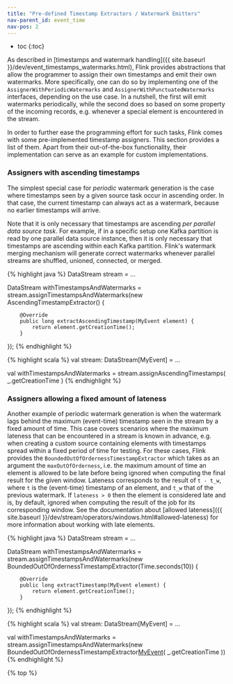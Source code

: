 ```yaml
---
title: "Pre-defined Timestamp Extractors / Watermark Emitters"
nav-parent_id: event_time
nav-pos: 2
---
```

<!--
Licensed to the Apache Software Foundation (ASF) under one
or more contributor license agreements.  See the NOTICE file
distributed with this work for additional information
regarding copyright ownership.  The ASF licenses this file
to you under the Apache License, Version 2.0 (the
"License"); you may not use this file except in compliance
with the License.  You may obtain a copy of the License at

  http://www.apache.org/licenses/LICENSE-2.0

Unless required by applicable law or agreed to in writing,
software distributed under the License is distributed on an
"AS IS" BASIS, WITHOUT WARRANTIES OR CONDITIONS OF ANY
KIND, either express or implied.  See the License for the
specific language governing permissions and limitations
under the License.
-->

* toc
{:toc}

As described in [timestamps and watermark handling]({{ site.baseurl }}/dev/event_timestamps_watermarks.html),
Flink provides abstractions that allow the programmer to assign their own timestamps and emit their own watermarks. More specifically,
one can do so by implementing one of the `AssignerWithPeriodicWatermarks` and `AssignerWithPunctuatedWatermarks` interfaces, depending
on the use case. In a nutshell, the first will emit watermarks periodically, while the second does so based on some property of
the incoming records, e.g. whenever a special element is encountered in the stream.

In order to further ease the programming effort for such tasks, Flink comes with some pre-implemented timestamp assigners.
This section provides a list of them. Apart from their out-of-the-box functionality, their implementation can serve as an example
for custom implementations.

### **Assigners with ascending timestamps**

The simplest special case for *periodic* watermark generation is the case where timestamps seen by a given source task
occur in ascending order. In that case, the current timestamp can always act as a watermark, because no earlier timestamps will
arrive.

Note that it is only necessary that timestamps are ascending *per parallel data source task*. For example, if
in a specific setup one Kafka partition is read by one parallel data source instance, then it is only necessary that
timestamps are ascending within each Kafka partition. Flink's watermark merging mechanism will generate correct
watermarks whenever parallel streams are shuffled, unioned, connected, or merged.

<div class="codetabs" markdown="1">
<div data-lang="java" markdown="1">
{% highlight java %}
DataStream<MyEvent> stream = ...

DataStream<MyEvent> withTimestampsAndWatermarks =
    stream.assignTimestampsAndWatermarks(new AscendingTimestampExtractor<MyEvent>() {

        @Override
        public long extractAscendingTimestamp(MyEvent element) {
            return element.getCreationTime();
        }
});
{% endhighlight %}
</div>
<div data-lang="scala" markdown="1">
{% highlight scala %}
val stream: DataStream[MyEvent] = ...

val withTimestampsAndWatermarks = stream.assignAscendingTimestamps( _.getCreationTime )
{% endhighlight %}
</div>
</div>

### **Assigners allowing a fixed amount of lateness**

Another example of periodic watermark generation is when the watermark lags behind the maximum (event-time) timestamp
seen in the stream by a fixed amount of time. This case covers scenarios where the maximum lateness that can be encountered in a
stream is known in advance, e.g. when creating a custom source containing elements with timestamps spread within a fixed period of
time for testing. For these cases, Flink provides the `BoundedOutOfOrdernessTimestampExtractor` which takes as an argument
the `maxOutOfOrderness`, i.e. the maximum amount of time an element is allowed to be late before being ignored when computing the
final result for the given window. Lateness corresponds to the result of `t - t_w`, where `t` is the (event-time) timestamp of an
element, and `t_w` that of the previous watermark. If `lateness > 0` then the element is considered late and is, by default, ignored when computing
the result of the job for its corresponding window. See the documentation about [allowed lateness]({{ site.baseurl }}/dev/stream/operators/windows.html#allowed-lateness)
for more information about working with late elements.

<div class="codetabs" markdown="1">
<div data-lang="java" markdown="1">
{% highlight java %}
DataStream<MyEvent> stream = ...

DataStream<MyEvent> withTimestampsAndWatermarks =
    stream.assignTimestampsAndWatermarks(new BoundedOutOfOrdernessTimestampExtractor<MyEvent>(Time.seconds(10)) {

        @Override
        public long extractTimestamp(MyEvent element) {
            return element.getCreationTime();
        }
});
{% endhighlight %}
</div>
<div data-lang="scala" markdown="1">
{% highlight scala %}
val stream: DataStream[MyEvent] = ...

val withTimestampsAndWatermarks = stream.assignTimestampsAndWatermarks(new BoundedOutOfOrdernessTimestampExtractor[MyEvent](Time.seconds(10))( _.getCreationTime ))
{% endhighlight %}
</div>
</div>

{% top %}
